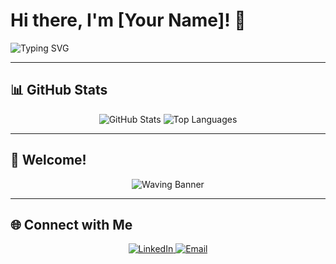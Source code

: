# Hi there, I'm [Your Name]! 👋  

![Typing SVG](https://readme-typing-svg.herokuapp.com?color=F75990&lines=Welcome+to+my+GitHub+Profile!;I+love+coding!;Open+to+collaboration!)

---

## 📊 GitHub Stats  
<p align="center">
  <img src="https://github-readme-stats.vercel.app/api?username=Syaaddd&show_icons=true&theme=radical" alt="GitHub Stats" />
  <img src="https://github-readme-stats.vercel.app/api/top-langs/?username=Syaaddd&layout=compact&theme=radical" alt="Top Languages" />
</p>

---

## 🚀 Welcome!  
<p align="center">
  <img src="https://capsule-render.vercel.app/api?type=waving&color=gradient&height=200&section=header&text=Welcome!&fontSize=40&fontAlignY=35" alt="Waving Banner" />
</p>

---

## 🌐 Connect with Me  
<p align="center">
  <a href="https://www.linkedin.com/in/yourprofile" target="_blank">
    <img src="https://img.shields.io/badge/-LinkedIn-blue?style=for-the-badge&logo=linkedin&logoColor=white" alt="LinkedIn" />
  </a>
  <a href="mailto:your.email@example.com" target="_blank">
    <img src="https://img.shields.io/badge/-Email-D14836?style=for-the-badge&logo=gmail&logoColor=white" alt="Email" />
  </a>
</p>  
